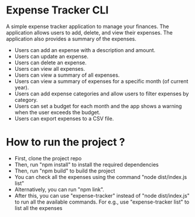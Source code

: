 # Expense Tracker CLI
A simple expense tracker application to manage your finances. The application allows users to add, delete, and view their expenses. The application also provides a summary of the expenses.
- Users can add an expense with a description and amount.
- Users can update an expense.
- Users can delete an expense.
- Users can view all expenses.
- Users can view a summary of all expenses.
- Users can view a summary of expenses for a specific month (of current year).
- Users can add expense categories and allow users to filter expenses by category.
- Users can set a budget for each month and the app shows a warning when the user exceeds the budget.
- Users can export expenses to a CSV file.

# How to run the project ?
  - First, clone the project repo
  - Then, run "npm install" to install the required dependencies
  - Then, run "npm build" to build the project
  - You can check all the expenses using the command "node dist/index.js list"
  - Alternatively, you can run "npm link".
  - After this, you can use "expense-tracker" instead of "node dist/index.js" to run all the available commands. For e.g., use "expense-tracker list" to list all the expenses
